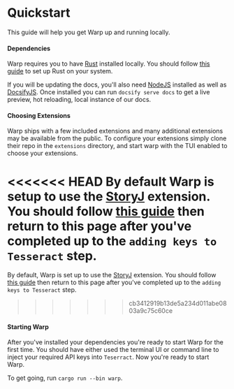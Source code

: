 # Quickstart

This guide will help you get Warp up and running locally.

#### Dependencies

Warp requires you to have [Rust](https://www.rust-lang.org/) installed locally. You should follow [this guide](https://www.rust-lang.org/tools/install) to set up Rust on your system.

If you will be updating the docs, you'll also need [NodeJS](https://nodejs.org/en/) installed as well as [DocsifyJS](https://docsify.js.org/#/quickstart). Once installed you can run `docsify serve docs` to get a live preview, hot reloading, local instance of our docs.

#### Choosing Extensions

Warp ships with a few included extensions and many additional extensions may be available from the public. To configure your extensions simply clone their repo in the `extensions` directory, and start warp with the TUI enabled to choose your extensions.

<<<<<<< HEAD
By default Warp is setup to use the [StoryJ](https://docs.storj.io/dcs/) extension. You should follow [this guide](/extensions/constellation/storj) then return to this page after you've completed up to the `adding keys to Tesseract` step.
=======
By default, Warp is set up to use the [StoryJ](https://docs.storj.io/dcs/) extension. You should follow [this guide](extensions/constellation/storj) then return to this page after you've completed up to the `adding keys to Tesseract` step.
>>>>>>> cb3412919b13de5a234d011abe0803a9c75c60ce

#### Starting Warp

After you've installed your dependencies you're ready to start Warp for the first time. You should have either used the terminal UI or command line to inject your required API keys into `Teserract`. Now you're ready to start Warp. 

To get going, run `cargo run --bin warp`.